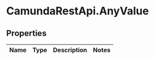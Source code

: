 # CamundaRestApi.AnyValue

## Properties
Name | Type | Description | Notes
------------ | ------------- | ------------- | -------------
